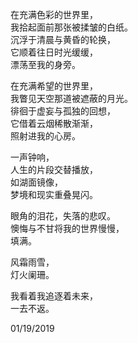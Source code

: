 在充满色彩的世界里，  
我拾起面前那张被揉皱的白纸。  
沉浮于清晨与黄昏的轮换，  
它顺着往日时光缓缓，  
漂荡至我的身旁。  
  
在充满希望的世界里，  
我瞥见天空那道被遮蔽的月光。  
徘徊于虚妄与孤独的回想，  
它借着云烟稀散渐渐，  
照射进我的心房。  
  
一声钟响，  
人生的片段交替播放，  
如湖面镜像，  
梦境和现实重叠晃闪。  
  
眼角的泪花，失落的悲叹。  
懊悔与不甘将我的世界慢慢，  
填满。  
  
风霜雨雪，  
灯火阑珊。  
  
我看着我追逐着未来，  
一去不返。  
  
01/19/2019  
